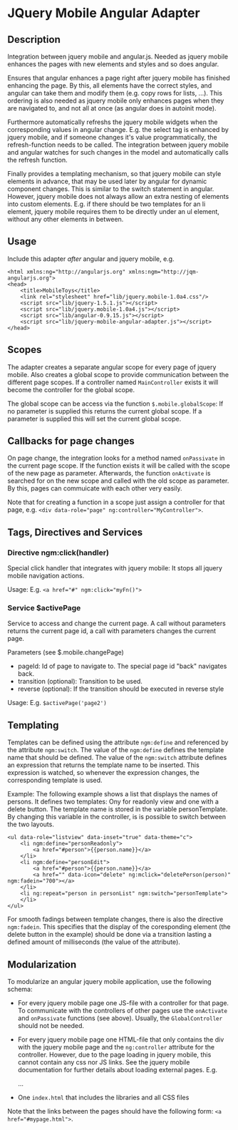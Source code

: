 JQuery Mobile Angular Adapter
=====================

Description
-------------

Integration between jquery mobile and angular.js. Needed as jquery mobile
enhances the pages with new elements and styles and so does angular.

Ensures that angular enhances a page right after jquery mobile has finished enhancing the page.
By this, all elements have the correct styles, and angular can take them
and modify them (e.g. copy rows for lists, ...). This ordering is also needed as
jquery mobile only enhances pages when they are navigated to, and not
all at once (as angular does in autoinit mode).

Furthermore automatically refreshs the jquery mobile widgets when the corresponding
values in angular change.
E.g. the select tag is enhanced by jquery mobile,
and if someone changes it's value programmatically, the refresh-function needs to be called.
The integration between jquery mobile and angular watches for such changes in the model
and automatically calls the refresh function.

Finally provides a templating mechanism, so that jquery mobile can style elements in advance,
that may be used later by angular for dynamic component changes. This is similar to the switch
statement in angular. However, jquery mobile does not always allow an extra nesting of elements
into custom elements. E.g. if there should be two templates for an li element,
jquery mobile requires them to be directly under an ul element, without any other elements in between.


Usage
---------

Include this adapter _after_ angular and jquery mobile, e.g.


    <html xmlns:ng="http://angularjs.org" xmlns:ngm="http://jqm-angularjs.org">
    <head>
        <title>MobileToys</title>
        <link rel="stylesheet" href="lib/jquery.mobile-1.0a4.css"/>
        <script src="lib/jquery-1.5.1.js"></script>
        <script src="lib/jquery.mobile-1.0a4.js"></script>
        <script src="lib/angular-0.9.15.js"></script>
        <script src="lib/jquery-mobile-angular-adapter.js"></script>
    </head>


Scopes
-----------
The adapter creates a separate angular scope for every page of jquery mobile.
Also creates a global scope to provide communication between the different page scopes.
If a controller named `MainController` exists it will become the controller
for the global scope.

The global scope can be access via the function `$.mobile.globalScope`:
If no parameter is supplied this returns the current global scope.
If a parameter is supplied this will set the current global scope.

Callbacks for page changes
--------------
On page change, the integration looks for a method named `onPassivate` in the
current page scope. If the function exists it will
be called with the scope of the new page as parameter.
Afterwards, the function `onActivate` is searched for on the new scope
and called with the old scope as parameter. By this, pages can commuicate with each other
very easily.

Note that for creating a function in a scope just assign a controller for that page,
e.g. `<div data-role="page" ng:controller="MyController">`.


Tags, Directives and Services
-----------

### Directive ngm:click(handler)
Special click handler that integrates with jquery mobile: It stops
all jquery mobile navigation actions.

Usage: E.g. `<a href="#" ngm:click="myFn()">`


### Service $activePage
Service to access and change the current page.
A call without parameters returns the current page id, a call with parameters
changes the current page.

Parameters (see $.mobile.changePage)
- pageId: Id of page to navigate to. The special page id "back" navigates back.
- transition (optional): Transition to be used.
- reverse (optional): If the transition should be executed in reverse style

Usage: E.g. `$activePage('page2')`


Templating
-----------
Templates can be defined using the attribute `ngm:define` and referenced by the attribute
`ngm:switch`. The value of the `ngm:define` defines the template name that should be defined.
The value of the `ngm:switch` attribute defines an expression that returns the template name
to be inserted. This expression is watched, so whenever the expression changes,
the corresponding template is used.

Example:
The following example shows a list that displays the names of persons.
It defines two templates: Ony for readonly view and one with a delete button.
The template name is stored in the variable personTemplate. By changing this
variable in the controller, is is possible to switch between the two layouts.


    <ul data-role="listview" data-inset="true" data-theme="c">
        <li ngm:define="personReadonly">
		    <a href="#person">{{person.name}}</a>
        </li>
        <li ngm:define="personEdit">
            <a href="#person">{{person.name}}</a>
            <a href="" data-icon="delete" ng:mclick="deletePerson(person)" ngm:fadein="700"></a>
        </li>
        <li ng:repeat="person in personList" ngm:switch="personTemplate">
        </li>
    </ul>


For smooth fadings between template changes, there is also the directive `ngm:fadein`.
This specifies that the display of the coresponding element (the delete button in the example)
should be done via a transition lasting a defined amount of milliseconds (the value of the attribute).



Modularization
---------------
To modularize an angular jquery mobile application, use the following schema:

- For every jquery mobile page one JS-file with a controller for that page.
  To communicate with the controllers of other pages use the
  `onActivate` and `onPassivate` functions (see above). Usually, the `GlobalController` should
  not be needed.
- For every jquery mobile page one HTML-file that only contains
  the div with the jquery mobile page and the `ng:controller` attribute for the controller.
  However, due to the page loading in jquery mobile, this cannot contain any css nor JS links.
  See the jquery mobile documentation for further details about loading external pages.
  E.g.


    <html>
        <body>
            <div id="mypage" data-role="page" ng:controller="MyPageController">
            ...
            </div>
        </body>
    </html>


- One `index.html` that includes the libraries and all CSS files

Note that the links between the pages should have the following form: `<a href="#mypage.html">`.

